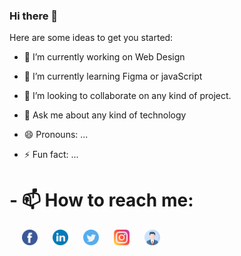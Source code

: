 ### Hi there 👋
Here are some ideas to get you started:

- 🔭 I’m currently working on Web Design
- 🌱 I’m currently learning Figma or javaScript
- 👯 I’m looking to collaborate on any kind of project.
- 💬 Ask me about any kind of technology 

- 😄 Pronouns: ...
- ⚡ Fun fact: ...

# - 📫 How to reach me: 
[<img src="./assets/images/facebook.svg" style="margin-left:20px"  width="25"/>](https://www.facebook.com/learner.mahbub/)
[<img src="./assets/images/linkedin.svg" style="margin-left:20px"  width="25"/>](https://www.linkedin.com/in/md-mahbub-sk/) 
[<img src="./assets/images/twitter.svg" style="margin-left:20px"  width="25"/>](https://twitter.com/md_mahbub_sK)
[<img src="./assets/images/instagram.svg" style="margin-left:20px" width="25"/>](https://www.instagram.com/md_mahbub_sk/)
[<img src="./assets/images/profile.svg" style="margin-left:20px" width="25"/>](https://mahbubsk.me/)


